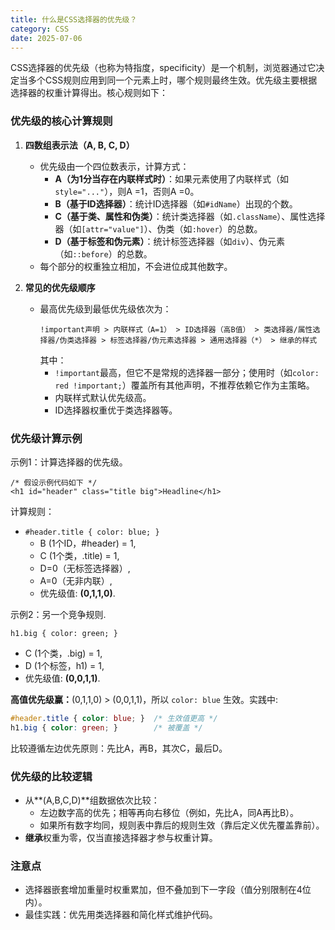 ```yaml
---
title: 什么是CSS选择器的优先级？
category: CSS
date: 2025-07-06
---
```

CSS选择器的优先级（也称为特指度，specificity）是一个机制，浏览器通过它决定当多个CSS规则应用到同一个元素上时，哪个规则最终生效。优先级主要根据选择器的权重计算得出。核心规则如下：

### 优先级的核心计算规则
1. **四数组表示法（A, B, C, D）**
   - 优先级由一个四位数表示，计算方式：
     - **A（为1分当存在内联样式时）**：如果元素使用了内联样式（如`style="..."`），则A =1，否则A =0。
     - **B（基于ID选择器）**：统计ID选择器（如`#idName`）出现的个数。
     - **C（基于类、属性和伪类）**：统计类选择器（如`.className`）、属性选择器（如`[attr="value"]`）、伪类（如`:hover`）的总数。
     - **D（基于标签和伪元素）**：统计标签选择器（如`div`）、伪元素（如`::before`）的总数。
   - 每个部分的权重独立相加，不会进位成其他数字。

2. **常见的优先级顺序**
   - 最高优先级到最低优先级依次为：
     ```
     !important声明 > 内联样式（A=1） > ID选择器（高B值） > 类选择器/属性选择器/伪类选择器 > 标签选择器/伪元素选择器 > 通用选择器（*） > 继承的样式
     ```
     其中：
     - `!important`最高，但它不是常规的选择器一部分；使用时（如`color: red !important;`）覆盖所有其他声明，不推荐依赖它作为主策略。
     - 内联样式默认优先级高。
     - ID选择器权重优于类选择器等。

### 优先级计算示例
示例1：计算选择器的优先级。
```
/* 假设示例代码如下 */
<h1 id="header" class="title big">Headline</h1>
```

计算规则：
- `#header.title { color: blue; }` 
  - B (1个ID，#header) = 1, 
  - C (1个类，.title) = 1, 
  - D=0（无标签选择器）, 
  - A=0（无非内联）, 
  - 优先级值: **(0,1,1,0)**.

示例2：另一个竞争规则.
```
h1.big { color: green; }
```
- C (1个类，.big) = 1, 
- D (1个标签，h1) = 1, 
- 优先级值: **(0,0,1,1)**.

**高值优先级赢：**(0,1,1,0) > (0,0,1,1)，所以 `color: blue` 生效。实践中:
```css
#header.title { color: blue; }  /* 生效值更高 */ 
h1.big { color: green; }        /* 被覆盖 */
```
比较遵循左边优先原则：先比A，再B，其次C，最后D。

### 优先级的比较逻辑
- 从**(A,B,C,D)**组数据依次比较：
  - 左边数字高的优先；相等再向右移位（例如，先比A，同A再比B）。
  - 如果所有数字均同，规则表中靠后的规则生效（靠后定义优先覆盖靠前）。
- **继承**权重为零，仅当直接选择器才参与权重计算。

### 注意点
- 选择器嵌套增加重量时权重累加，但不叠加到下一字段（值分别限制在4位内）。
- 最佳实践：优先用类选择器和简化样式维护代码。
